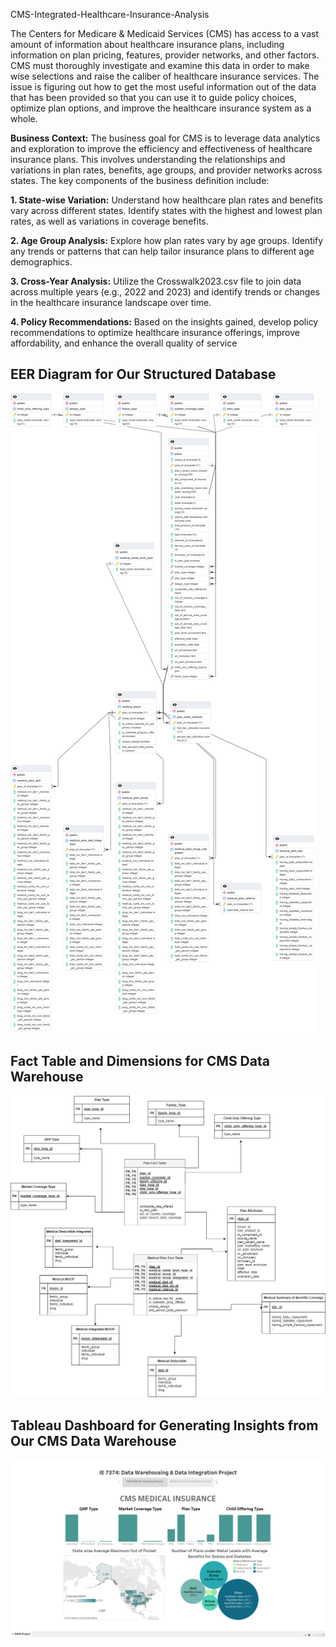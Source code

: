 CMS-Integrated-Healthcare-Insurance-Analysis

 The Centers for Medicare & Medicaid Services (CMS) has access to a vast amount of
 information about healthcare insurance plans, including information on plan pricing,
 features, provider networks, and other factors. CMS must thoroughly investigate and
 examine this data in order to make wise selections and raise the caliber of healthcare
 insurance services. The issue is figuring out how to get the most useful information out
 of the data that has been provided so that you can use it to guide policy choices,
 optimize plan options, and improve the healthcare insurance system as a whole.
 
 **Business Context:**
 The business goal for CMS is to leverage data analytics and exploration to improve the
 efficiency and effectiveness of healthcare insurance plans. This involves understanding
 the relationships and variations in plan rates, benefits, age groups, and provider
 networks across states. 
 The key components of the business definition include:
 
 **1. State-wise Variation:** Understand how healthcare plan rates and benefits vary
 across different states. Identify states with the highest and lowest plan rates, as
 well as variations in coverage benefits.

 **2. Age Group Analysis:** Explore how plan rates vary by age groups. Identify any
 trends or patterns that can help tailor insurance plans to different age
 demographics.

 **3. Cross-Year Analysis:** Utilize the Crosswalk2023.csv file to join data across
 multiple years (e.g., 2022 and 2023) and identify trends or changes in the
 healthcare insurance landscape over time.

 **4. Policy Recommendations:** Based on the insights gained, develop policy
 recommendations to optimize healthcare insurance offerings, improve
 affordability, and enhance the overall quality of service





## EER Diagram for Our Structured Database
![EER Diagram for our structured Database](https://github.com/NakulShiledar33/CMS-Integrated-Healthcare-Insurance-Analysis/blob/main/Datasets/relational_model.png)





## Fact Table and Dimensions for CMS Data Warehouse
![Fact Table and Dimensions for CMS Data Warehouse](https://github.com/NakulShiledar33/CMS-Integrated-Healthcare-Insurance-Analysis/blob/main/Datasets/Snowflake_schema.jpeg)





## Tableau Dashboard for Generating Insights from Our CMS Data Warehouse
![Tableau Dashboard for generating insights from our CMS Data Warehouse](https://github.com/NakulShiledar33/CMS-Integrated-Healthcare-Insurance-Analysis/blob/main/Datasets/image.png)


